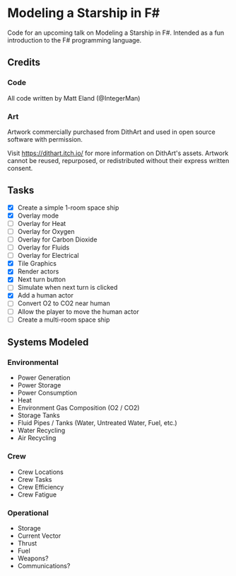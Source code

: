 # Modeling a Starship in F#
Code for an upcoming talk on Modeling a Starship in F#. Intended as a fun introduction to the F# programming language.

## Credits

### Code
All code written by Matt Eland (@IntegerMan)

### Art
Artwork commercially purchased from DithArt and used in open source software with permission.

Visit https://dithart.itch.io/ for more information on DithArt's assets. Artwork cannot be reused, repurposed, or redistributed without their express written consent.

## Tasks

- [x] Create a simple 1-room space ship
- [x] Overlay mode
- [ ] Overlay for Heat
- [ ] Overlay for Oxygen
- [ ] Overlay for Carbon Dioxide
- [ ] Overlay for Fluids
- [ ] Overlay for Electrical
- [x] Tile Graphics
- [x] Render actors
- [x] Next turn button
- [ ] Simulate when next turn is clicked
- [x] Add a human actor
- [ ] Convert O2 to CO2 near human
- [ ] Allow the player to move the human actor
- [ ] Create a multi-room space ship

## Systems Modeled

### Environmental

- Power Generation
- Power Storage
- Power Consumption
- Heat
- Environment Gas Composition (O2 / CO2)
- Storage Tanks
- Fluid Pipes / Tanks (Water, Untreated Water, Fuel, etc.)
- Water Recycling
- Air Recycling

### Crew

- Crew Locations
- Crew Tasks
- Crew Efficiency
- Crew Fatigue

### Operational

- Storage
- Current Vector
- Thrust
- Fuel
- Weapons?
- Communications?